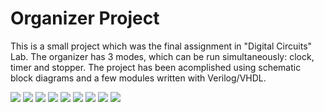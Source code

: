 # Organizer Project
This is a small project which was the final assignment in "Digital Circuits" Lab. The organizer has 3 modes, which can be run simultaneously: clock, timer and stopper. The project has been acomplished using schematic block diagrams and a few modules written with Verilog/VHDL.

<img src="https://github.com/RomanRevzin/organizer_project/blob/main/slides/Slide1.PNG">

<img src="https://github.com/RomanRevzin/organizer_project/blob/main/slides/Slide2.PNG">

<img src="https://github.com/RomanRevzin/organizer_project/blob/main/slides/Slide3.PNG">

<img src="https://github.com/RomanRevzin/organizer_project/blob/main/slides/Slide4.PNG">

<img src="https://github.com/RomanRevzin/organizer_project/blob/main/slides/Slide5.PNG">

<img src="https://github.com/RomanRevzin/organizer_project/blob/main/slides/Slide6.PNG">

<img src="https://github.com/RomanRevzin/organizer_project/blob/main/slides/Slide7.PNG">

<img src="https://github.com/RomanRevzin/organizer_project/blob/main/slides/Slide8.PNG">

<img src="https://github.com/RomanRevzin/organizer_project/blob/main/slides/Slide9.PNG">
